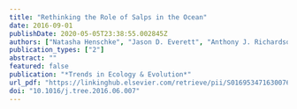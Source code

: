 ```yaml
---
title: "Rethinking the Role of Salps in the Ocean"
date: 2016-09-01
publishDate: 2020-05-05T23:38:55.002845Z
authors: ["Natasha Henschke", "Jason D. Everett", "Anthony J. Richardson", "Iain M. Suthers"]
publication_types: ["2"]
abstract: ""
featured: false
publication: "*Trends in Ecology & Evolution*"
url_pdf: "https://linkinghub.elsevier.com/retrieve/pii/S0169534716300763"
doi: "10.1016/j.tree.2016.06.007"
---
```


